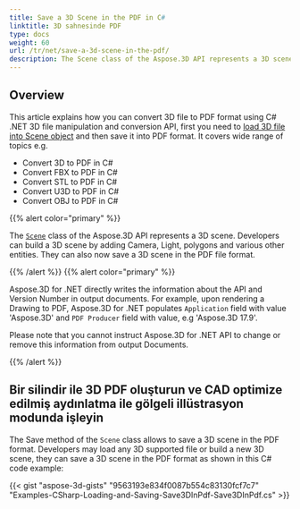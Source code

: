 ```yaml
---
title: Save a 3D Scene in the PDF in C#
linktitle: 3D sahnesinde PDF
type: docs
weight: 60
url: /tr/net/save-a-3d-scene-in-the-pdf/
description: The Scene class of the Aspose.3D API represents a 3D scene. Developers can build a 3D scene by adding Camera, Light, polygons and various other entities. They can also now save a 3D scene in the PDF file format.
---
```

##  **Overview**

This article explains how you can convert 3D file to PDF format using C# .NET 3D file manipulation and conversion API, first you need to [load 3D file into Scene object](https://docs.aspose.com/3d/net/create-and-read-an-existing-3d-scene/) and then save it into PDF format. It covers wide range of topics e.g.

- Convert 3D to PDF in C#
- Convert FBX to PDF in C#
- Convert STL to PDF in C#
- Convert U3D to PDF in C#
- Convert OBJ to PDF in C#

{{% alert color="primary" %}} 

The [`Scene`](https://reference.aspose.com/3d/net/aspose.threed/scene) class of the Aspose.3D API represents a 3D scene. Developers can build a 3D scene by adding Camera, Light, polygons and various other entities. They can also now save a 3D scene in the PDF file format.

{{% /alert %}} {{% alert color="primary" %}} 

Aspose.3D for .NET directly writes the information about the API and Version Number in output documents. For example, upon rendering a Drawing to PDF, Aspose.3D for .NET populates `Application` field with value 'Aspose.3D' and `PDF Producer` field with value, e.g 'Aspose.3D 17.9'.

Please note that you cannot instruct Aspose.3D for .NET API to change or remove this information from output Documents.

{{% /alert %}} 
##  **Bir silindir ile 3D PDF oluşturun ve CAD optimize edilmiş aydınlatma ile gölgeli illüstrasyon modunda işleyin**
The Save method of the `Scene` class allows to save a 3D scene in the PDF format. Developers may load any 3D supported file or build a new 3D scene, they can save a 3D scene in the PDF format as shown in this C# code example:

{{< gist "aspose-3d-gists" "9563193e834f0087b554c83130fcf7c7" "Examples-CSharp-Loading-and-Saving-Save3DInPdf-Save3DInPdf.cs" >}}
